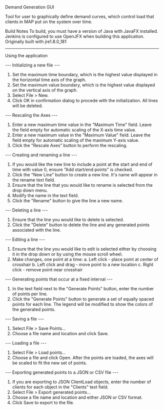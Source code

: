 Demand Generation GUI

Tool for user to graphically define demand curves, which control load that clients in MAP put on the system over time.


Build Notes
To build, you must have a version of Java with JavaFX installed. Jenkins is configured to use OpenJFX when building this application.
Originally built with jre1.8.0_181

-----------------------------------------------------------------------------------------------------

Using the application


--- Initializing a new file ---
1. Set the maximum time boundary, which is the highest value displayed in the horizontal time axis of the graph.
2. Set the maximum value boundary, which is the highest value displayed on the vertical axis of the graph.
3. Select File > New.
4. Click OK in confirmation dialog to procede with the initialization. All lines will be deleted.



--- Rescaling the Axes ---
1. Enter a new maximum time value in the "Maximum Time" field. Leave the field empty for automatic scaling of the X-axis time value.
2. Enter a new maximum value in the "Maximum Value" field. Leave the field empty for automatic scaling of the maximum Y-axis value.
3. Click the "Rescale Axes" button to perform the rescaling.



--- Creating and renaming a line ---
1. If you would like the new line to include a point at the start and end of time with value 0, ensure "Add start/end points" is checked.
2. Click the "New Line" button to create a new line. It's name will appear in the rename text field.
3. Ensure that the line that you would like to rename is selected from the drop down menu.
4. Modify the name in the text field.
5. Click the "Rename" button to give the line a new name.



--- Deleting a line ---
1. Ensure that the line you would like to delete is selected.
2. Click the "Delete" button to delete the line and any generated points associated with the line.



--- Editing a line ---
1. Ensure that the line you would like to edit is selected either by choosing it in the drop down or by using the mouse scroll wheel.
2. Make changes, one point at a time:
	a. Left click - place point at center of crosshair
	b. Left click and drag - move point to a new location
	c. Right click - remove point near crosshair



--- Generating points that occur at a fixed interval ---
1. In the text field next to the "Generate Points" button, enter the number of points per line.
2. Click the "Generate Points" button to generate a set of equally spaced points for each line. The legend will be modified to show the colors of the generated points.



--- Saving a file ---
1. Select File > Save Points...
2. Choose a file name and location and click Save.

--- Loading a file ---
1. Select File > Load points...
2. Choose a file and click Open. After the points are loaded, the axes will be scaled to fit the new set of points.

--- Exporting generated points to a JSON or CSV file ---
1. If you are exporting to JSON ClientLoad objects, enter the number of clients for each object in the "Clients" text field.
2. Select File > Export generated points...
3. Choose a file name and location and either JSON or CSV format.
4. Click Save to export to the file.
